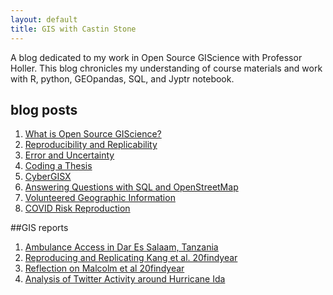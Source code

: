 ```yaml
---
layout: default
title: GIS with Castin Stone
---
```


A blog dedicated to my work in Open Source GIScience with Professor Holler.
This blog chronicles my understanding of course materials and work with R, python, GEOpandas, SQL, and Jyptr notebook.

## blog posts

1. [What is Open Source GIScience?](blogpost1.md)
2. [Reproducibility and Replicability](blogpost2.md)
3. [Error and Uncertainty](blogpost3.md)
4. [Coding a Thesis](blogpost4.md)
5. [CyberGISX](gisx.md)
6. [Answering Questions with SQL and OpenStreetMap](daressalaamblogpost.md)
7. [Volunteered Geographic Information](vgiblogpost.md)
8. [COVID Risk Reproduction](riskrepro.md)

##GIS reports

1. [Ambulance Access in Dar Es Salaam, Tanzania](blogpost5.md)
2. [Reproducing and Replicating Kang et al. 20findyear](blogpost7.md)
3. [Reflection on Malcolm et al 20findyear](blogpost6.md)
4. [Analysis of Twitter Activity around Hurricane Ida](idablogpost.md)
